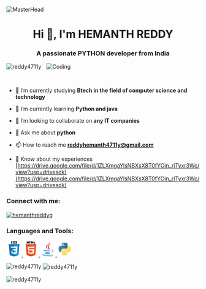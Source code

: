![MasterHead](https://cdn.dribbble.com/users/3029631/screenshots/5932909/banner_python_4x.jpg)
<h1 align="center">Hi 👋, I'm HEMANTH REDDY </h1>
<h3 align="center">A passionate PYTHON developer from India</h3>
<img align="right" alt="Coding" width="400" src="https://tse1.mm.bing.net/th?id=OIP.zVnWJtyGOX_kUIDm6ccCfQHaEq&pid=Api&P=0&w=249&h=156"

<p align="left"> <img src="https://komarev.com/ghpvc/?username=reddy4711y&label=Profile%20views&color=0e75b6&style=flat" alt="reddy4711y" /> </p>

<p align="left"> <a href="https://twitter.com/" target="blank"><img src="https://img.shields.io/twitter/follow/?logo=twitter&style=for-the-badge" alt="" /></a> </p>

- 🔭 I’m currently studying **Btech in the field of computer science and technology**

- 🌱 I’m currently learning **Python and java**

- 👯 I’m looking to collaborate on **any IT companies**

- 💬 Ask me about **python**

- 📫 How to reach me **reddyhemanth4711y@gmail.com**

- 📄 Know about my experiences [https://drive.google.com/file/d/1ZLXmgaYlsNBXsX8T0fYOin_riTyxr3Wc/view?usp=drivesdk](https://drive.google.com/file/d/1ZLXmgaYlsNBXsX8T0fYOin_riTyxr3Wc/view?usp=drivesdk)

<h3 align="left">Connect with me:</h3>
<p align="left">
<a href="https://linkedin.com/in/hemanthreddyg" target="blank"><img align="center" src="https://raw.githubusercontent.com/rahuldkjain/github-profile-readme-generator/master/src/images/icons/Social/linked-in-alt.svg" alt="hemanthreddyg" height="30" width="40" /></a>
</p>

<h3 align="left">Languages and Tools:</h3>
<p align="left"> <a href="https://www.w3schools.com/css/" target="_blank" rel="noreferrer"> <img src="https://raw.githubusercontent.com/devicons/devicon/master/icons/css3/css3-original-wordmark.svg" alt="css3" width="40" height="40"/> </a> <a href="https://www.w3.org/html/" target="_blank" rel="noreferrer"> <img src="https://raw.githubusercontent.com/devicons/devicon/master/icons/html5/html5-original-wordmark.svg" alt="html5" width="40" height="40"/> </a> <a href="https://www.java.com" target="_blank" rel="noreferrer"> <img src="https://raw.githubusercontent.com/devicons/devicon/master/icons/java/java-original.svg" alt="java" width="40" height="40"/> </a> <a href="https://www.python.org" target="_blank" rel="noreferrer"> <img src="https://raw.githubusercontent.com/devicons/devicon/master/icons/python/python-original.svg" alt="python" width="40" height="40"/> </a> </p>

<p><img align="left" src="https://github-readme-stats.vercel.app/api/top-langs?username=reddy4711y&show_icons=true&locale=en&layout=compact" alt="reddy4711y" /></p>

<p>&nbsp;<img align="center" src="https://github-readme-stats.vercel.app/api?username=reddy4711y&show_icons=true&locale=en" alt="reddy4711y" /></p>

<p><img align="center" src="https://github-readme-streak-stats.herokuapp.com/?user=reddy4711y&" alt="reddy4711y" /></p>
